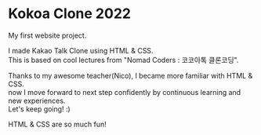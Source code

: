 # Kokoa Clone 2022

My first website project.

I made Kakao Talk Clone using HTML & CSS.  
This is based on cool lectures from "Nomad Coders : 코코아톡 클론코딩".

Thanks to my awesome teacher(Nico), I became more familiar with HTML & CSS.  
now I move forward to next step confidently by continuous learning and new experiences.  
Let's keep going! :)

HTML & CSS are so much fun!
